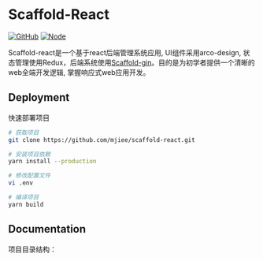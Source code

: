 # Scaffold-React

[![GitHub](https://img.shields.io/github/license/mjiee/scaffold-react)](https://github.com/mjiee/scaffold-react/blob/master/LICENSE)
[![Node](https://img.shields.io/badge/node-%3E16.0.0-brightgreen)](https://nodejs.org/en/)

Scaffold-react是一个基于react后端管理系统应用, UI组件采用arco-design, 状态管理使用Redux，后端系统使用[Scaffold-gin](https://github.com/mjiee/scaffold-gin)。目的是为初学者提供一个清晰的web全端开发逻辑, 掌握响应式web应用开发。

## Deployment

快速部署项目

```bash
# 获取项目
git clone https://github.com/mjiee/scaffold-react.git

# 安装项目依赖
yarn install --production

# 修改配置文件
vi .env

# 编译项目
yarn build
```

## Documentation

项目目录结构：

```bash
```

